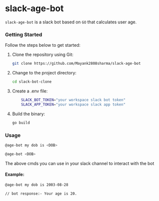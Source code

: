 # slack-age-bot

`slack-age-bot` is a slack bot based on `GO` that calculates user age.

### Getting Started

Follow the steps below to get started:

1. Clone the repository using Git:

   ```bash
   git clone https://github.com/Mayank2808sharma/slack-age-bot
   ```
2. Change to the project directory:

   ```bash
   cd slack-bot-clone
   ```
3. Create a .env file:
    ```bash
        SLACK_BOT_TOKEN="your workspace slack bot token"
        SLACK_APP_TOKEN="your workspace slack app token"
    ```
4. Build the binary:

   ```bash
   go build
   ```
### Usage
```bash
@age-bot my dob is <DOB>
```
```bash
@age-bot <DOB>
```
The above cmds you can use in your slack channel to interact with the bot

#### Example:

```bash
@age-bot my dob is 2003-08-28

// bot response:- Your age is 20.
```